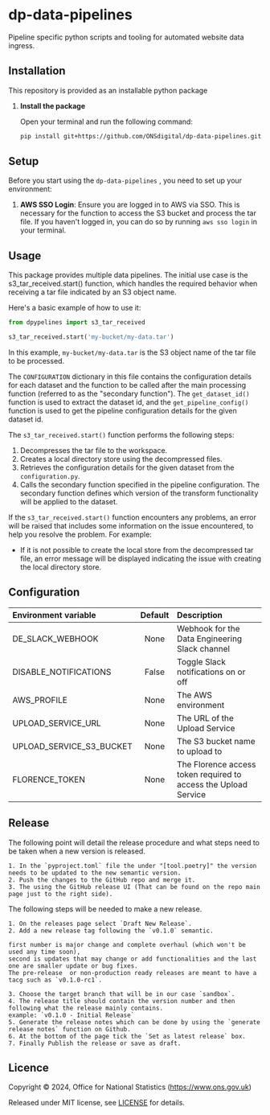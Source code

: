 # dp-data-pipelines

Pipeline specific python scripts and tooling for automated website data ingress.

## Installation
This repository is provided as an installable python package

1. **Install the package**

    Open your terminal and run the following command:

    ```bash
    pip install git+https://github.com/ONSdigital/dp-data-pipelines.git
    ```

## Setup

Before you start using the `dp-data-pipelines` , you need to set up your environment:

1. **AWS SSO Login**: Ensure you are logged in to AWS via SSO. This is necessary for the function to access the S3 bucket and process the tar file. If you haven't logged in, you can do so by running `aws sso login` in your terminal.

## Usage
This package provides multiple data pipelines. The initial use case is the s3_tar_received.start() function, which handles the required behavior when receiving a tar file indicated by an S3 object name.

Here's a basic example of how to use it:

```python
from dpypelines import s3_tar_received

s3_tar_received.start('my-bucket/my-data.tar')
```
In this example, `my-bucket/my-data.tar` is the S3 object name of the tar file to be processed.

The `CONFIGURATION` dictionary in this file contains the configuration details for each dataset and the function to be called after the main processing function (referred to as the "secondary function"). The `get_dataset_id()` function is used to extract the dataset id, and the `get_pipeline_config()` function is used to get the pipeline configuration details for the given dataset id.

The `s3_tar_received.start()` function performs the following steps:

1. Decompresses the tar file to the workspace.
2. Creates a local directory store using the decompressed files.
3. Retrieves the configuration details for the given dataset from the `configuration.py`.
4. Calls the secondary function specified in the pipeline configuration. The secondary function defines which version of the transform functionality will be applied to the dataset.

If the `s3_tar_received.start()` function encounters any problems, an error will be raised that includes some information on the issue encountered, to help you resolve the problem. For example:

-   If it is not possible to create the local store from the decompressed tar file, an error message will be displayed indicating the issue with creating the local directory store.


## Configuration

| Environment variable     | Default | Description                                                     |
|:-------------------------|:-------:|:----------------------------------------------------------------|
| DE_SLACK_WEBHOOK         |  None   | Webhook for the Data Engineering Slack channel                  |
| DISABLE_NOTIFICATIONS    |  False  | Toggle Slack notifications on or off                            |
| AWS_PROFILE              |  None   | The AWS environment                                             |
| UPLOAD_SERVICE_URL       |  None   | The URL of the Upload Service                                   |
| UPLOAD_SERVICE_S3_BUCKET |  None   | The S3 bucket name to upload to                                 |
| FLORENCE_TOKEN           |  None   | The Florence access token required to access the Upload Service |


## Release

The following point will detail the release procedure and what steps need to be taken when a new version is released.

    1. In the `pyproject.toml` file the under "[tool.poetry]" the version needs to be updated to the new semantic version.
    2. Push the changes to the GitHub repo and merge it.
    3. The using the GitHub release UI (That can be found on the repo main page just to the right side).

 The following steps will be needed to make a new release.

    1. On the releases page select `Draft New Release`.
    2. Add a new release tag following the `v0.1.0` semantic.

    first number is major change and complete overhaul (which won't be used any time soon),
    second is updates that may change or add functionalities and the last one are smaller update or bug fixes.
    The pre-release  or non-production ready releases are meant to have a tacg such as `v0.1.0-rc1`.

    3. Choose the target branch that will be in our case `sandbox`.
    4. The release title should contain the version number and then following what the release mainly contains.
    example: `v0.1.0 - Initial Release`
    5. Generate the release notes which can be done by using the `generate release notes` function on Github.
    6. At the bottom of the page tick the `Set as latest release` box.
    7. Finally Publish the release or save as draft.
    
Licence
-------

Copyright ©‎ 2024, Office for National Statistics (https://www.ons.gov.uk)

Released under MIT license, see [LICENSE](LICENSE) for details.